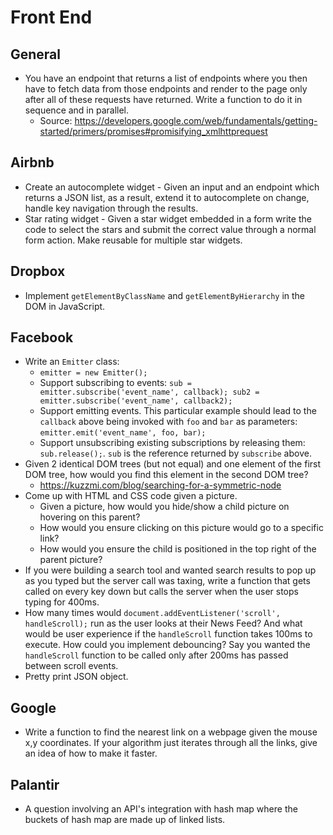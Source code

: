 Front End
==

## General

- You have an endpoint that returns a list of endpoints where you then have to fetch data from those endpoints and render to the page only after all of these requests have returned. Write a function to do it in sequence and in parallel.
  - Source: https://developers.google.com/web/fundamentals/getting-started/primers/promises#promisifying_xmlhttprequest

## Airbnb

- Create an autocomplete widget - Given an input and an endpoint which returns a JSON list, as a result, extend it to autocomplete on change, handle key navigation through the results.
- Star rating widget - Given a star widget embedded in a form write the code to select the stars and submit the correct value through a normal form action. Make reusable for multiple star widgets.

## Dropbox

- Implement `getElementByClassName` and `getElementByHierarchy` in the DOM in JavaScript.

## Facebook

- Write an `Emitter` class:
  - `emitter = new Emitter();`
  - Support subscribing to events: `sub = emitter.subscribe('event_name', callback); sub2 = emitter.subscribe('event_name', callback2);`
  - Support emitting events. This particular example should lead to the `callback` above being invoked with `foo` and `bar` as parameters: `emitter.emit('event_name', foo, bar);`
  - Support unsubscribing existing subscriptions by releasing them: `sub.release();`. `sub` is the reference returned by `subscribe` above.
- Given 2 identical DOM trees (but not equal) and one element of the first DOM tree, how would you find this element in the second DOM tree?
  - https://kuzzmi.com/blog/searching-for-a-symmetric-node
- Come up with HTML and CSS code given a picture.
  - Given a picture, how would you hide/show a child picture on hovering on this parent?
  - How would you ensure clicking on this picture would go to a specific link?
  - How would you ensure the child is positioned in the top right of the parent picture?
- If you were building a search tool and wanted search results to pop up as you typed but the server call was taxing, write a function that gets called on every key down but calls the server when the user stops typing for 400ms.
- How many times would `document.addEventListener('scroll', handleScroll);` run as the user looks at their News Feed? And what would be user experience if the `handleScroll` function takes 100ms to execute. How could you implement debouncing? Say you wanted the `handleScroll` function to be called only after 200ms has passed between scroll events.
- Pretty print JSON object.

## Google

- Write a function to find the nearest link on a webpage given the mouse x,y coordinates. If your algorithm just iterates through all the links, give an idea of how to make it faster.

## Palantir

- A question involving an API's integration with hash map where the buckets of hash map are made up of linked lists.
